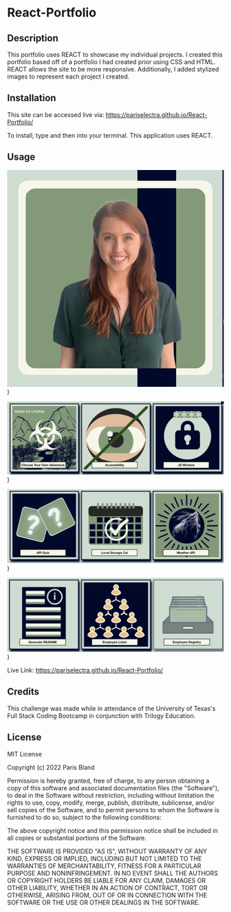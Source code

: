 # React-Portfolio

## Description
This portfolio uses REACT to showcase my individual projects. I created this portfolio based off of a portfolio I had created prior using CSS and HTML. REACT allows the site to be more responsive. Additionally, I added stylized images to represent each project I created. 

## Installation
This site can be accessed live via: https://pariselectra.github.io/React-Portfolio/

To install, type <npm install> and then <npm run start> into your terminal. This application uses REACT.

## Usage
![Profile Image](images/Profile-Image-Screenshot.png))

![Project Icons](images/project1screenshot.png))

![Project Icons](images/project2screenshot.png))

![Project Icons](images/project3screenshot.png))

Live Link:  https://pariselectra.github.io/React-Portfolio/

## Credits
This challenge was made while in attendance of the University of Texas's Full Stack Coding Bootcamp in conjunction with Trilogy Education.

## License
MIT License

Copyright (c) 2022 Paris Bland

Permission is hereby granted, free of charge, to any person obtaining a copy
of this software and associated documentation files (the "Software"), to deal
in the Software without restriction, including without limitation the rights
to use, copy, modify, merge, publish, distribute, sublicense, and/or sell
copies of the Software, and to permit persons to whom the Software is
furnished to do so, subject to the following conditions:

The above copyright notice and this permission notice shall be included in all
copies or substantial portions of the Software.

THE SOFTWARE IS PROVIDED "AS IS", WITHOUT WARRANTY OF ANY KIND, EXPRESS OR
IMPLIED, INCLUDING BUT NOT LIMITED TO THE WARRANTIES OF MERCHANTABILITY,
FITNESS FOR A PARTICULAR PURPOSE AND NONINFRINGEMENT. IN NO EVENT SHALL THE
AUTHORS OR COPYRIGHT HOLDERS BE LIABLE FOR ANY CLAIM, DAMAGES OR OTHER
LIABILITY, WHETHER IN AN ACTION OF CONTRACT, TORT OR OTHERWISE, ARISING FROM,
OUT OF OR IN CONNECTION WITH THE SOFTWARE OR THE USE OR OTHER DEALINGS IN THE
SOFTWARE.
